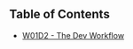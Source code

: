 ## Table of Contents

- [W01D2 - The Dev Workflow](https://github.com/julie-ify/web-ft-june23-2025/tree/main/w01d2)